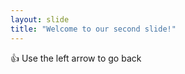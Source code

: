 ```yaml
---
layout: slide
title: "Welcome to our second slide!"
---
```

:thumbsup:
Use the left arrow to go back
